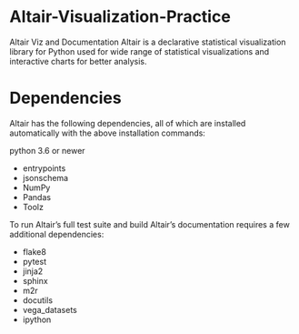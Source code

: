 # Altair-Visualization-Practice
Altair Viz and Documentation
Altair is a declarative statistical visualization library for Python used for wide range of statistical visualizations and interactive charts for better analysis.
# Dependencies

Altair has the following dependencies, all of which are installed automatically with the above installation commands:

python 3.6 or newer

- entrypoints
- jsonschema
- NumPy
- Pandas
- Toolz

To run Altair’s full test suite and build Altair’s documentation requires a few additional dependencies:

- flake8
- pytest
- jinja2
- sphinx
- m2r
- docutils
- vega_datasets
- ipython
